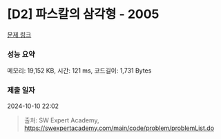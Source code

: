 # [D2] 파스칼의 삼각형 - 2005 

[문제 링크](https://swexpertacademy.com/main/code/problem/problemDetail.do?contestProbId=AV5P0-h6Ak4DFAUq) 

### 성능 요약

메모리: 19,152 KB, 시간: 121 ms, 코드길이: 1,731 Bytes

### 제출 일자

2024-10-10 22:02



> 출처: SW Expert Academy, https://swexpertacademy.com/main/code/problem/problemList.do